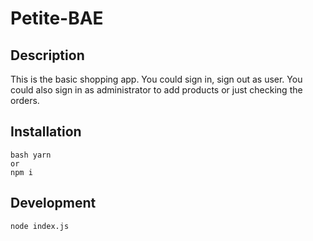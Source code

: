 # Petite-BAE

## Description
This is the basic shopping app. You could sign in, sign out as user. You could also sign in as administrator to add products or just checking the orders.

## Installation

```
bash yarn
or
npm i
```

## Development

```
node index.js

```
